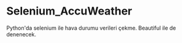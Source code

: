 # Selenium_AccuWeather
Python'da selenium ile hava durumu verileri çekme. Beautiful ile de denenecek.
